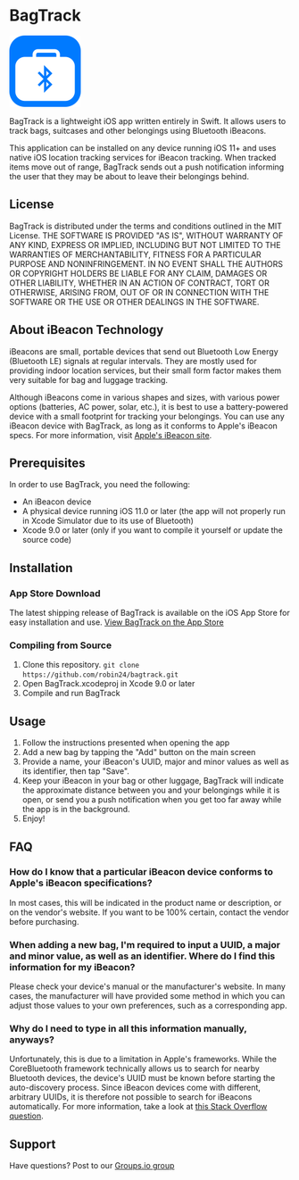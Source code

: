 # BagTrack

<img src="AppIcon-256.png" alt="App Icon" width="128px">

BagTrack is a lightweight iOS app written entirely in Swift. It allows users to track bags, suitcases and other belongings using Bluetooth iBeacons.

This application can be installed on any device running iOS 11+ and uses native iOS location tracking services for iBeacon tracking.
When tracked items move out of range, BagTrack sends out a push notification informing the user that they may be about to leave their belongings behind.

## License

BagTrack is distributed under the terms and conditions outlined in the MIT License.
THE SOFTWARE IS PROVIDED "AS IS", WITHOUT WARRANTY OF ANY KIND, EXPRESS OR
IMPLIED, INCLUDING BUT NOT LIMITED TO THE WARRANTIES OF MERCHANTABILITY,
FITNESS FOR A PARTICULAR PURPOSE AND NONINFRINGEMENT. IN NO EVENT SHALL THE
AUTHORS OR COPYRIGHT HOLDERS BE LIABLE FOR ANY CLAIM, DAMAGES OR OTHER
LIABILITY, WHETHER IN AN ACTION OF CONTRACT, TORT OR OTHERWISE, ARISING FROM,
OUT OF OR IN CONNECTION WITH THE SOFTWARE OR THE USE OR OTHER DEALINGS IN THE
SOFTWARE.

## About iBeacon Technology

iBeacons are small, portable devices that send out Bluetooth Low Energy (Bluetooth LE) signals at regular intervals.
They are mostly used for providing indoor location services, but their small form factor makes them very suitable for bag and luggage tracking.

Although iBeacons come in various shapes and sizes, with various power options (batteries, AC power, solar, etc.), it is best to use a battery-powered device with a small footprint for tracking your belongings.
You can use any iBeacon device with BagTrack, as long as it conforms to Apple's iBeacon specs. For more information, visit [Apple's iBeacon site](https://developer.apple.com/ibeacon/).

## Prerequisites

In order to use BagTrack, you need the following:
* An iBeacon device
* A physical device running iOS 11.0 or later (the app will not properly run in Xcode Simulator due to its use of Bluetooth)
* Xcode 9.0 or later (only if you want to compile it yourself or update the source code)

## Installation

### App Store Download

The latest shipping release of BagTrack is available on the iOS App Store for easy installation and use.
[View BagTrack on the App Store](https://itunes.apple.com/us/app/bagtrack/id1301407968?l=de&ls=1&mt=8)

### Compiling from Source

1. Clone this repository.
`git clone https://github.com/robin24/bagtrack.git`
2. Open BagTrack.xcodeproj in Xcode 9.0 or later
3. Compile and run BagTrack

## Usage

1. Follow the instructions presented when opening the app
2. Add a new bag by tapping the "Add" button on the main screen
3. Provide a name, your iBeacon's UUID, major and minor values as well as its identifier, then tap "Save".
4. Keep your iBeacon in your bag or other luggage, BagTrack will indicate the approximate distance between you and your belongings while it is open, or send you a push notification when you get too far away while the app is in the background.
5. Enjoy!

## FAQ

### How do I know that a particular iBeacon device conforms to Apple's iBeacon specifications?

In most cases, this will be indicated in the product name or description, or on the vendor's website. If you want to be 100% certain, contact the vendor before purchasing.

### When adding a new bag, I'm required to input a UUID, a major and minor value, as well as an identifier. Where do I find this information for my iBeacon?

Please check your device's manual or the manufacturer's website. In many cases, the manufacturer will have provided some method in which you can adjust those values to your own preferences, such as a corresponding app.

### Why do I need to type in all this information manually, anyways?

Unfortunately, this is due to a limitation in Apple's frameworks.
While the CoreBluetooth framework technically allows us to search for nearby Bluetooth devices, the device's UUID must be known before starting the auto-discovery process. Since iBeacon devices come with different, arbitrary UUIDs, it is therefore not possible to search for iBeacons automatically. For more information, take a look at [this Stack Overflow question](https://stackoverflow.com/questions/18784285/search-for-all-ibeacons-and-not-just-with-specific-uuid).

## Support

Have questions?
Post to our [Groups.io group](https://groups.io/g/bagtrack-users)
